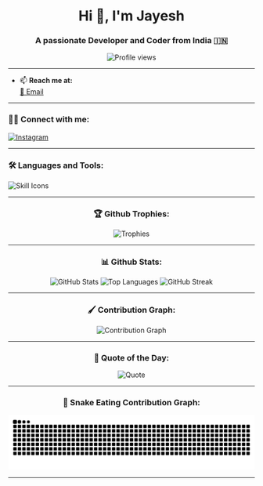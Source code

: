 <h1 align="center">Hi 👋, I'm Jayesh</h1>
<h3 align="center">A passionate Developer and Coder from India 🇮🇳</h3>

<p align="center">
  <img src="https://komarev.com/ghpvc/?username=jv2350&label=Profile%20views&color=0e75b6&style=flat" alt="Profile views" />
</p>

---

- 📫 **Reach me at:**  
  [📧 Email](mailto:jv393619@gmail.com)

---

<h3 align="left">🧑‍💻 Connect with me:</h3>
<p align="left">
  <a href="https://instagram.com/_btw_i_m_jayesh_" target="blank">
    <img align="center" src="https://raw.githubusercontent.com/rahuldkjain/github-profile-readme-generator/master/src/images/icons/Social/instagram.svg" alt="Instagram" height="30" width="40" />
  </a>
</p>

---

<h3 align="left">🛠️ Languages and Tools:</h3>
<p align="left">
  <img src="https://skillicons.dev/icons?i=html,css,js,react,nodejs,tailwind,github,vscode" alt="Skill Icons" />
</p>

---

<h3 align="center">🏆 Github Trophies:</h3>
<p align="center">
  <img src="https://github-profile-trophy.vercel.app/?username=jv2350&theme=dracula&row=1&margin-w=15&margin-h=15" alt="Trophies" />
</p>

---

<h3 align="center">📊 Github Stats:</h3>
<p align="center">
  <img src="https://github-readme-stats.vercel.app/api?username=jv2350&show_icons=true&theme=dracula&count_private=true&include_all_commits=true&hide_border=false" height="150" alt="GitHub Stats" />
  <img src="https://github-readme-stats.vercel.app/api/top-langs/?username=jv2350&layout=compact&theme=dracula&hide_border=false&langs_count=8" height="150" alt="Top Languages" />
  <img src="https://streak-stats.demolab.com/?user=jv2350&theme=dracula&hide_border=false" height="150" alt="GitHub Streak" />
</p>

---

<h3 align="center">🖌️ Contribution Graph:</h3>
<p align="center">
  <img src="https://github-readme-activity-graph.vercel.app/graph?username=jv2350&theme=dracula" alt="Contribution Graph" />
</p>

---

<h3 align="center">🌟 Quote of the Day:</h3>
<p align="center">
  <img src="https://quotes-github-readme.vercel.app/api?type=horizontal&theme=dracula" alt="Quote" />
</p>

---

<h3 align="center">🐍 Snake Eating Contribution Graph:</h3>
<p align="center">
  <img src="https://github.com/Jv2350/Jv2350/blob/output/snake.svg" alt="Snake animation" />
</p>

---
